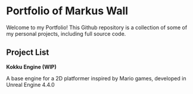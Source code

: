 Portfolio of Markus Wall
========================

Welcome to my Portfolio! This Github repository is a collection of some of my personal projects, including full source code.


Project List
------------

**Kokku Engine (WIP)**

A base engine for a 2D platformer inspired by Mario games, developed in Unreal Engine 4.4.0
